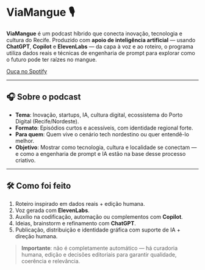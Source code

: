 # ViaMangue 🎙️

**ViaMangue** é um podcast híbrido que conecta inovação, tecnologia e cultura do Recife. Produzido com **apoio de inteligência artificial** — usando **ChatGPT**, **Copilot** e **ElevenLabs** — da capa à voz e ao roteiro, o programa utiliza dados reais e técnicas de engenharia de prompt para explorar como o futuro pode ter raízes no mangue.

[Ouça no Spotify](https://open.spotify.com/show/6nWzynVXsmxPZZqhG5VVuk)

---

## 🎧 Sobre o podcast  
- **Tema**: Inovação, startups, IA, cultura digital, ecossistema do Porto Digital (Recife/Nordeste).  
- **Formato**: Episódios curtos e acessíveis, com identidade regional forte.  
- **Para quem**: Quem vive o cenário tech nordestino ou quer entendê-lo melhor.  
- **Objetivo**: Mostrar como tecnologia, cultura e localidade se conectam — e como a engenharia de prompt e IA estão na base desse processo criativo.

---

## 🛠 Como foi feito  
1. Roteiro inspirado em dados reais + edição humana.  
2. Voz gerada com **ElevenLabs**.  
3. Auxílio na codificação, automação ou complementos com **Copilot**.  
4. Ideias, brainstorm e refinamento com **ChatGPT**.  
5. Publicação, distribuição e identidade gráfica com suporte de IA + direção humana.

> **Importante**: não é completamente automático — há curadoria humana, edição e decisões editoriais para garantir qualidade, coerência e relevância.
